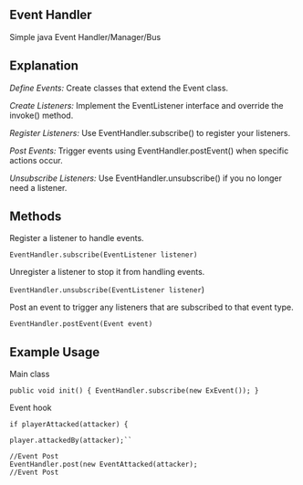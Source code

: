 ## Event Handler

Simple java Event Handler/Manager/Bus


## Explanation

*Define Events:* Create classes that extend the Event class.

*Create Listeners:* Implement the EventListener interface and override the invoke() method.

*Register Listeners:* Use EventHandler.subscribe() to register your listeners.

*Post Events:* Trigger events using EventHandler.postEvent() when specific actions occur.

*Unsubscribe Listeners:* Use EventHandler.unsubscribe() if you no longer need a listener.


## Methods

Register a listener to handle events.

``EventHandler.subscribe(EventListener listener)``

Unregister a listener to stop it from handling events.

``EventHandler.unsubscribe(EventListener listener``)

 Post an event to trigger any listeners that are subscribed to that event type.
 
``EventHandler.postEvent(Event event)``



## Example Usage

Main class

``public void init() {
    EventHandler.subscribe(new ExEvent());
}``

Event hook

``if playerAttacked(attacker) {``

    player.attackedBy(attacker);``

    //Event Post
    EventHandler.post(new EventAttacked(attacker);
    //Event Post
